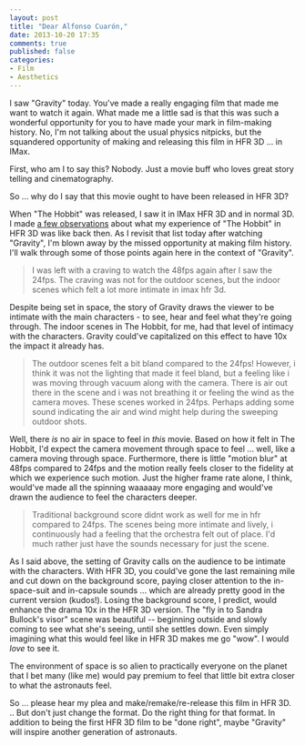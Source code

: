 ```yaml
---
layout: post
title: "Dear Alfonso Cuarón,"
date: 2013-10-20 17:35
comments: true
published: false
categories: 
- Film
- Aesthetics
---
```


I saw "Gravity" today. You've made a really engaging film that made me want to
watch it again. What made me a little sad is that this was such a wonderful
opportunity for you to have made your mark in film-making history. No, I'm not
talking about the usual physics nitpicks, but the squandered opportunity of
making and releasing this film in HFR 3D ... in IMax. 

<!-- more -->

First, who am I to say this? Nobody. Just a movie buff who loves great story
telling and cinematography.

So ... why do I say that this movie ought to have been released in HFR 3D?

When "The Hobbit" was released, I saw it in IMax HFR 3D and in normal 3D.  I
made [a few observations](https://news.ycombinator.com/item?id=5034584) about
what my experience of "The Hobbit" in HFR 3D was like back then. As I revisit
that list today after watching "Gravity", I'm blown away by the missed
opportunity at making film history. I'll walk through some of those points
again here in the context of "Gravity".

> I was left with a craving to watch the 48fps again after I saw the 24fps.
> The craving was not for the outdoor scenes, but the indoor scenes which felt
> a lot more intimate in imax hfr 3d.

Despite being set in space, the story of Gravity draws the viewer to be
intimate with the main characters - to see, hear and feel what they're going
through. The indoor scenes in The Hobbit, for me, had that level of intimacy
with the characters. Gravity could've capitalized on this effect to have 10x
the impact it already has.

> The outdoor scenes felt a bit bland compared to the 24fps! However, i think
> it was not the lighting that made it feel bland, but a feeling like i was
> moving through vacuum along with the camera. There is air out there in the
> scene and i was not breathing it or feeling the wind as the camera moves.
> These scenes worked in 24fps. Perhaps adding some sound indicating the air
> and wind might help during the sweeping outdoor shots.

Well, there *is* no air in space to feel in *this* movie. Based on how it felt
in The Hobbit, I'd expect the camera movement through space to feel ... well,
like a camera moving through space. Furthermore, there is little "motion blur"
at 48fps compared to 24fps and the motion really feels closer to the fidelity
at which we experience such motion. Just the higher frame rate alone, I think,
would've made all the spinning waaaaay more engaging and would've drawn the
audience to feel the characters deeper.

> Traditional background score didnt work as well for me in hfr compared to
> 24fps. The scenes being more intimate and lively, i continuously had a
> feeling that the orchestra felt out of place. I'd much rather just have the
> sounds necessary for just the scene. 

As I said above, the setting of Gravity calls on the audience to be intimate
with the characters. With HFR 3D, you could've gone the last remaining mile and
cut down on the background score, paying closer attention to the in-space-suit
and in-capsule sounds ... which are already pretty good in the current version
(kudos!).  Losing the background score, I predict, would enhance the drama 10x
in the HFR 3D version. The "fly in to Sandra Bullock's visor" scene was
beautiful -- beginning outside and slowly coming to see what she's seeing,
until she settles down.  Even simply imagining what this would feel like in HFR
3D makes me go "wow". I would *love* to see it.

The environment of space is so alien to practically everyone on the planet that
I bet many (like me) would pay premium to feel that little bit extra closer to
what the astronauts feel.

So ... please hear my plea and make/remake/re-release this film in HFR 3D.  ..
But don't just change the format. Do the right thing for that format. In
addition to being the first HFR 3D film to be "done right", maybe "Gravity"
will inspire another generation of astronauts.
